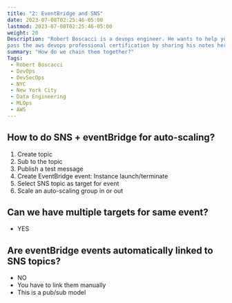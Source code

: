 ```yaml
---
title: "2: EventBridge and SNS"
date: 2023-07-08T02:25:46-05:00
lastmod: 2023-07-08T02:25:46-05:00
weight: 20
Description: "Robert Boscacci is a devops engineer. He wants to help you \
pass the aws devops professional certification by sharing his notes here." # Keep to 150-160 chars
summary: "How do we chain them together?"
Tags:
 - Robert Boscacci
 - DevOps
 - DevSecOps
 - NYC
 - New York City
 - Data Engineering
 - MLOps
 - AWS
---
```


## How to do SNS + eventBridge for auto-scaling?
1. Create topic
2. Sub to the topic
3. Publish a test message
4. Create EventBridge event: Instance launch/terminate
5. Select SNS topic as target for event
6. Scale an auto-scaling group in or out

## Can we have multiple targets for same event?
- YES

## Are eventBridge events automatically linked to SNS topics?
- NO
- You have to link them manually
- This is a pub/sub model